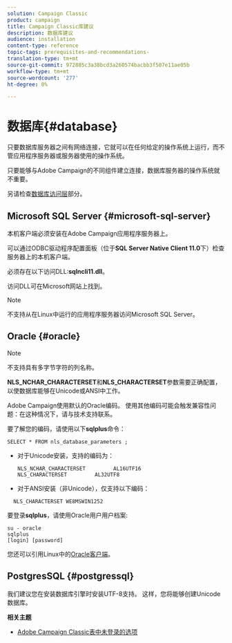 ```yaml
---
solution: Campaign Classic
product: campaign
title: Campaign Classic库建议
description: 数据库建议
audience: installation
content-type: reference
topic-tags: prerequisites-and-recommendations-
translation-type: tm+mt
source-git-commit: 972885c3a38bcd3a260574bacbb3f507e11ae05b
workflow-type: tm+mt
source-wordcount: '277'
ht-degree: 0%

---
```



# 数据库{#database}

只要数据库服务器之间有网络连接，它就可以在任何给定的操作系统上运行，而不管应用程序服务器或服务器使用的操作系统。

只要能够与Adobe Campaign的不同组件建立连接，数据库服务器的操作系统就不重要。

另请检查[数据库访问层](../../installation/using/prerequisites-of-campaign-installation-in-linux.md#database-access-layers)部分。

## Microsoft SQL Server {#microsoft-sql-server}

本机客户端必须安装在Adobe Campaign应用程序服务器上。

可以通过ODBC驱动程序配置面板（位于&#x200B;**SQL Server Native Client 11.0**&#x200B;下）检查服务器上的本机客户端。

必须存在以下访问DLL:**sqlncli11.dll**。

访问DLL可在Microsoft网站上找到。

>[!NOTE]
>
>不支持从在Linux中运行的应用程序服务器访问Microsoft SQL Server。

## Oracle {#oracle}

>[!NOTE]
>
>不支持具有多字节字符的列名称。

**NLS_NCHAR_CHARACTERSET**&#x200B;和&#x200B;**NLS_CHARACTERSET**&#x200B;参数需要正确配置，以使数据库能够在Unicode或ANSI中工作。

Adobe Campaign使用默认的Oracle编码。 使用其他编码可能会触发兼容性问题：在这种情况下，请与技术支持联系。

要了解您的编码，请使用以下&#x200B;**sqlplus**&#x200B;命令：

```
SELECT * FROM nls_database_parameters ;
```

* 对于Unicode安装，支持的编码为：

   ```
   NLS_NCHAR_CHARACTERSET         AL16UTF16
   NLS_CHARACTERSET         AL32UTF8
   ```

* 对于ANSI安装（非Unicode），仅支持以下编码：

```
  NLS_CHARACTERSET WE8MSWIN1252
```

要登录&#x200B;**sqlplus**，请使用Oracle用户用户档案:

```
su - oracle 
sqlplus 
[login] [password]
```

您还可以引用Linux中的[Oracle客户端](../../installation/using/installing-packages-with-linux.md#oracle-client-in-linux)。

## PostgresSQL {#postgressql}

我们建议您在安装数据库引擎时安装UTF-8支持。 这样，您将能够创建Unicode数据库。

**相关主题**

* [Adobe Campaign Classic表中未登录的选项](https://helpx.adobe.com/campaign/kb/unlogged-tables-classic.html)
